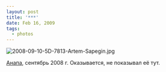 ```yaml
---
layout: post
title: '***'
date: Feb 16, 2009
tags:
  - photos
---
```


![2008-09-10-5D-7813-Artem-Sapegin.jpg](photo://598)

[Анапа](http://birdwatcher.ru/albums/anapa/ "Фотографии из Анапы"), сентябрь 2008 г. Оказывается, не показывал её тут.

